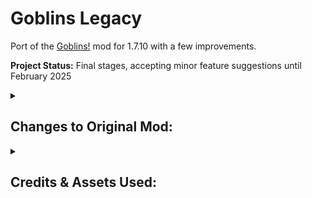 # Goblins Legacy
Port of the [Goblins!](https://www.curseforge.com/minecraft/mc-mods/goblins-mod) mod for 1.7.10 with a few improvements.

**Project Status:** Final stages, accepting minor feature suggestions until February 2025 

<details>
<summary><h2>Changes to Original Mod:</h2></summary>
 
Ported the original mod from 1.7.2 to 1.7.10.

Fixed format of sounds.json.

Added Thaumcraft aspects to all content.

Added Goblins Creative Tab. Also added spawn eggs to Goblins creative tab.

Added Goblins achievements page.

Fixed format of code for configuration generation.

Fixed texture bug of primed enchanted TNT and primed overcharged TNT.

Readded Goblin Ninja, Shuriken, and Katana.

All goblins now swing their arm like players in melee attacks.

Goblin Ninjas now attack with either Shuriken or Katana depending on their distance to the player/enemy.

Increased attack damage of Flame Blade to 6.

Goblin Shaman now hold the Arcane Staff and Teleportation Staff for their attacks/abilities.

Fixed display of all staves.

Teleportation Staff now makes the normal teleportation sound.

Teleportation staff now teleports the player to the block they look at in a small range. If used while the player is inside a block, this staff can now also has a chance of teleporting the player to a safe location nearby.

Teleportation Staff and Goblin Shaman now make particles when they teleport.

Goblins no longer try to fight each other.

Goblin Lord and Goblin Shaman are now resistant to explosions that deal up to 50 HP of damage.

Goblin Shaman now has a chance to drop a few totem powders on death.

Fixed format of drop items code for all entities.

Players now swing their arm when using staves.

Fixed durability of the Scepter of Life.

Changed the name of the yellow totem, from "Holy Totem" to "Sky Totem".

Changed the name of the green totem, from "Nature Totem" to "Earth Totem".

Renamed village spawner to Goblin Village Spawner.

Readjusted texture of Katana so that the blade is on the correct side.
 
Fixed staves being stackable.

Scepter of Life now heals users when used to grow flora. Also added sound effect for this action.

Fixed Goblin Rangers and Goblin Miners not spawning from their spawners.

Fixed Goblin Spawner death config not working.

Readded Goblin Drum

</details>

<details>
<summary><h2>Credits & Assets Used:</h2></summary>
 
**Jan Orlowski (Sartharis)** - Creator of the Goblins! mod. This project is a modified version of the Goblins! mod and is licensed under the "MIT" license as instructed from the written permission from the original creator. Proof of permission can be found inside the assets folder of the mod jar archive as an image file.

<br>

**Azanor** - Thaumcraft 4.2.2 API was used as a library under the MIT License to add Thaumcraft aspects to the mod content.

<br>

**user17512883** - Their forum post helped me fix the primed TNT render bug (https://stackoverflow.com/questions/70119718/minecraft-forge-1-7-10-custom-entity-not-spawning-on-the-client).

<br>

**Kara (Freesound)** - The sound effect for the Goblin Drum was sourced from https://pixabay.com/sound-effects/bongo3-107664/ . This was used under the Pixabay License (see "Negligable Licenses" folder inside the assets folder of the mod jar archive).

<br>

**New Teleportation Staff Mechanism:**
<br>
&nbsp;&nbsp;&nbsp;&nbsp;&nbsp;&nbsp; **coolAlias** - Their answer in Minecraft Forums helped me to work out the base code for the new mechanism <br>
&nbsp;&nbsp;&nbsp;&nbsp;&nbsp;&nbsp;(https://www.minecraftforum.net/forums/mapping-and-modding-java-edition/minecraft-mods/modification-development/2132650-solved-1-7-2-forge-block-player-is-looking-at).

&nbsp;&nbsp;&nbsp;&nbsp;&nbsp;&nbsp; **AlchemyMouse** - Their answer in StackOverflow me helped resolve vectors needed for the new mechanism <br>
&nbsp;&nbsp;&nbsp;&nbsp;&nbsp;&nbsp; (https://gamedev.stackexchange.com/questions/59858/how-to-find-the-entity-im-looking-at).

<br><br>
<h3> Language File Translations: </h3>

**Omgise** - Chinese (Simplified) (zh_CN.lang)



<br><br>
---
<h3> Original Goblins! Contributer Credits: </h3>
<br>

**Hengabone** - Made the goblin village templates and awesome Beta-Tester Posted Image.
<br>

**Garrura and Srymon** - For being great friends of Sartharis and giving ideas!
<br>

**mister_person** - For giving Sartharis the materials to craft the nature arrow!
<br>

**cowmonkey (AKA Madgoblin)** - For showing Sartharis the bomb blueprints.
<br>

**Geethebluesky** - For solving the configuration file mystery.
<br>

**Cowguy666** - For making the drum texture.
<br>
<hr>
<br><br><br>

**Special Thanks:**
<br>
**nanaqui** and **sunconure11** - For suggesting me to take on this project. This project wouldn't have existed if it wasn't for their request.
<br><br><br><br><br><br><br><br>

## Use of anatawa12's Fork of ForgeGradle 1.2 within Project:
The source code of this project uses anatawa12's fork of ForgeGradle 1.2 as a library under the GNU Lesser General Public License v2.1 (https://choosealicense.com/licenses/lgpl-2.1/).
 

Compiled versions of this mod are permitted under section 5 of the original license, "A program that contains no derivative of any portion of the Library, but is designed to work with the Library by being compiled or linked with it, is called a "work that uses the Library". Such a work...is not a derivative work of the Library"; consequently the conditions of the original license do not apply to the work.

The source code of this mod is permitted under section 6 of the original license, "you may also combine or link a "work that uses the Library" with the Library to produce a work containing portions of the Library, and distribute that work under terms of your choice" provided that:
* Private modifications are allowed.
* Notice is given that the Library is used and a copy of it's original license is provided.
* Access is provided to the source code of the Library.


The source code for anatawa12's fork of ForgeGradle 1.2 can be found here: https://github.com/anatawa12/ForgeGradle-1.2

</details>
